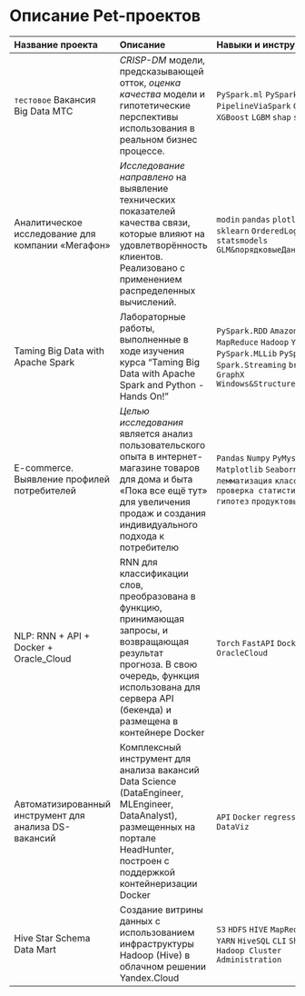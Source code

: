 # Описание Pet-проектов

| Название проекта | Описание |	Навыки и инструменты | Ссылка |
| :--------------- | :------- | :------------------- | :----- |
| `тестовое` Вакансия Big Data МТС | *CRISP-DM* модели, предсказывающей отток, *оценка качества* модели и гипотетические перспективы использования в реальном бизнес процессе. | `PySpark.ml` `PySpark.sql` `PipelineViaSpark` `CatBoost` `XGBoost` `LGBM` `shap` `sklearn`| [MLEngineer.BigDataMTC][1] |
| Аналитическое исследование для компании «Мегафон» | *Исследование направлено* на выявление технических показателей качества связи, которые влияют на удовлетворённость клиентов. Реализовано с применением распределенных вычислений. | `modin` `pandas` `plotly` `seaborn` `sklearn` `OrderedLogit` `statsmodels` `GLM&порядковыеДанные`  | [DataAnalyst.megafon_analysis][2] | 
| Taming Big Data with Apache Spark | Лабораторные работы, выполненные в ходе изучения курса “Taming Big Data with Apache Spark and Python - Hands On!” | `PySpark.RDD` `Amazon Elastic MapReduce` `Hadoop` `YARN` `PySpark.MLLib` `PySpark.SQL` `Spark.Streaming` `broadcast` `GraphX` `Windows&StructuredStreaming`| [MLEngineer.BigDataWithApacheSpark][3] |
| E-commerce. Выявление профилей потребителей | *Целью исследования* является анализ пользовательского опыта в интернет-магазине товаров для дома и быта «Пока все ещё тут» для увеличения продаж и создания индивидуального подхода к потребителю |  `Pandas` `Numpy` `PyMystem` `Matplotlib` `Seaborn` `Scipy` `EDA` `лемматизация` `классификация` `проверка статистических гипотез` `продуктовые метрики` | [DataAnalyst.yandexPraktikum][4]
| NLP: RNN + API + Docker + Oracle_Cloud | RNN для классификации слов, преобразована в функцию, принимающая запросы, и возвращающая результат прогноза. В свою очередь, функция использована для сервера API (бекенда) и размещена в контейнерe Docker | `Torch` `FastAPI` `Docker` `RNN` `NLP` `OracleCloud`| [MLOps.docker_rnn][5] |
| Автоматизированный инструмент для анализа DS-вакансий | Комплексный инструмент для анализа вакансий Data Science (DataEngineer, MLEngineer, DataAnalyst), размещенных на портале HeadHunter, построен с поддержкой контейнеризации Docker | `API` `Docker` `regression` `EDA` `DataViz` | [DataAnalyst.skillsDS][6] |
|Hive Star Schema Data Mart| Создание витрины данных с использованием инфраструктуры Hadoop (Hive) в облачном решении Yandex.Cloud| `S3` `HDFS` `HIVE` `MapReduce` `TEZ` `YARN` `HiveSQL` `CLI` `Shell` `Cloud` `Hadoop Cluster Administration`| [DataEngineer.Hive][7]|

[1]:https://github.com/loverberg/portfolio/tree/main/BigDataMTC
[2]:https://github.com/loverberg/megafon_analysis
[3]:https://github.com/loverberg/portfolio/tree/main/BigDataWithApacheSpark
[4]:https://github.com/loverberg/portfolio/tree/main/yandexPraktikumFinalProject
[5]:https://github.com/loverberg/docker_session_rnn
[6]:https://github.com/loverberg/skillsDS
[7]:https://github.com/loverberg/portfolio/tree/main/HiveStarSchemaDataMart
